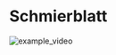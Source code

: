 # Schmierblatt


![example_video](https://github.com/gxstxxv/Schmierblatt/assets/144585373/b18d4699-7579-4bbf-af33-c8435711d332)
